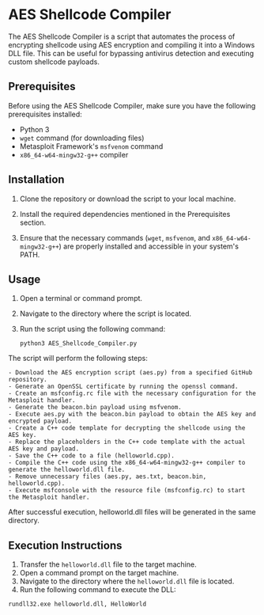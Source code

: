 # AES Shellcode Compiler

The AES Shellcode Compiler is a script that automates the process of encrypting shellcode using AES encryption and compiling it into a Windows DLL file. This can be useful for bypassing antivirus detection and executing custom shellcode payloads.

## Prerequisites

Before using the AES Shellcode Compiler, make sure you have the following prerequisites installed:

- Python 3
- `wget` command (for downloading files)
- Metasploit Framework's `msfvenom` command
- `x86_64-w64-mingw32-g++` compiler

## Installation

1. Clone the repository or download the script to your local machine.

2. Install the required dependencies mentioned in the Prerequisites section.

3. Ensure that the necessary commands (`wget`, `msfvenom`, and `x86_64-w64-mingw32-g++`) are properly installed and accessible in your system's PATH.

## Usage

1. Open a terminal or command prompt.

2. Navigate to the directory where the script is located.

3. Run the script using the following command:

   ```shell
   python3 AES_Shellcode_Compiler.py

The script will perform the following steps:

    - Download the AES encryption script (aes.py) from a specified GitHub repository.
    - Generate an OpenSSL certificate by running the openssl command.
    - Create an msfconfig.rc file with the necessary configuration for the Metasploit handler.
    - Generate the beacon.bin payload using msfvenom.
    - Execute aes.py with the beacon.bin payload to obtain the AES key and encrypted payload.
    - Create a C++ code template for decrypting the shellcode using the AES key.
    - Replace the placeholders in the C++ code template with the actual AES key and payload.
    - Save the C++ code to a file (helloworld.cpp).
    - Compile the C++ code using the x86_64-w64-mingw32-g++ compiler to generate the helloworld.dll file.
    - Remove unnecessary files (aes.py, aes.txt, beacon.bin, helloworld.cpp).
    - Execute msfconsole with the resource file (msfconfig.rc) to start the Metasploit handler.

After successful execution, helloworld.dll files will be generated in the same directory.


## Execution Instructions

1. Transfer the `helloworld.dll` file to the target machine.
2. Open a command prompt on the target machine.
3. Navigate to the directory where the `helloworld.dll` file is located.
4. Run the following command to execute the DLL:

```shell
rundll32.exe helloworld.dll, HelloWorld

